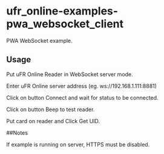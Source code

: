 # ufr_online-examples-pwa_websocket_client
PWA WebSocket example.

## Usage

Put uFR Online Reader in WebSocket server mode.

Enter uFR Online server address (eg. ws://192.168.1.111:8881)

Click on button Connect and wait for status to be connected.

Click on button Beep to test reader.

Put card on reader and Click Get UID.

##Notes

If example is running on server, HTTPS must be disabled.